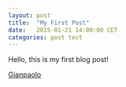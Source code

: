 ```yaml
---
layout: post
title:  "My First Post"
date:   2015-01-21 14:00:00 CET
categories: post test
---
```


Hello, this is my first blog post!

[Gianpaolo](http://gmacario.github.io/)

<!-- EOF -->
